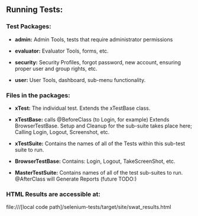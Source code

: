 ## Running Tests:

### Test Packages:

 * __admin:__  Admin Tools, tests that require administrator permissions 

 * __evaluator:__  Evaluator Tools, forms, etc.  
 
 * __security:__  Security Profiles, forgot password, new account, ensuring proper user and group rights, etc.

 * __user:__ User Tools, dashboard, sub-menu functionality.

### Files in the packages:

 * __xTest:__  The individual test.  Extends the xTestBase class. 

 * __xTestBase:__ calls @BeforeClass (to Login, for example) Extends BrowserTestBase.  Setup and Cleanup for the sub-suite takes place here; Calling Login, Logout, Screenshot, etc.

 * __xTestSuite:__  Contains the names of all of the Tests within this sub-test suite to run.

 * __BrowserTestBase:__	Contains:  Login, Logout, TakeScreenShot, etc.

 * __MasterTestSuite:__	Contains names of all of the test sub-suites to run. @AfterClass will Generate Reports (future TODO:)


### HTML Results are accessible at:
file:///[local code path]/selenium-tests/target/site/swat_results.html

